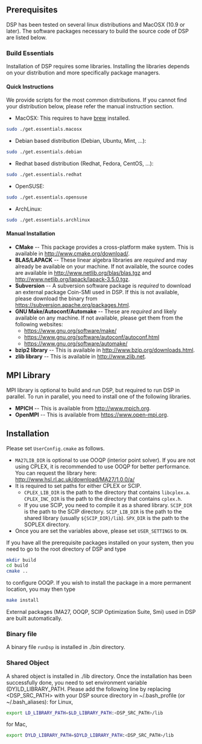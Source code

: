 ## Prerequisites

DSP has been tested on several linux distributions and MacOSX (10.9 or later). The software packages necessary to build the source code of DSP are listed below.

### Build Essentials

Installation of DSP requires some libraries. Installing the libraries depends on your distribution and more specifically package managers.

#### Quick Instructions

We provide scripts for the most common distributions. If you cannot find your distribution below, please refer the manual instruction section.

* MacOSX: This requires to have [brew](http://brew.sh) installed.
```bash
sudo ./get.essentials.macosx
```
* Debian based distribution (Debian, Ubuntu, Mint, ...):
```bash
sudo ./get.essentials.debian
```
* Redhat based distribution (Redhat, Fedora, CentOS, ...):
```bash
sudo ./get.essentials.redhat
```
* OpenSUSE:
```bash
sudo ./get.essentials.opensuse
```
* ArchLinux:
```bash
sudo ./get.essentials.archlinux
```

#### Manual Installation

* **CMake** -- This package provides a cross-platform make system. This is available in http://www.cmake.org/download/.
* **BLAS/LAPACK** -- These linear algebra libraries are *required* and may already be available on your machine. If not available, the source codes are available in http://www.netlib.org/blas/blas.tgz and http://www.netlib.org/lapack/lapack-3.5.0.tgz.
* **Subversion** -- A subversion software package is *required* to download an external package Coin-SMI used in DSP. If this is not available, please download the binary from https://subversion.apache.org/packages.html.
* **GNU Make/Autoconf/Automake** -- These are *required* and likely available on any machine. If not available, please get them from the following websites:
  * https://www.gnu.org/software/make/
  * https://www.gnu.org/software/autoconf/autoconf.html
  * https://www.gnu.org/software/automake/
* **bzip2 library** -- This is available in http://www.bzip.org/downloads.html.
* **zlib library** -- This is available in http://www.zlib.net.

## MPI Library ##

MPI library is optional to build and run DSP, but required to run DSP in parallel. To run in parallel, you need to install one of the following libraries.

* **MPICH** -- This is available from http://www.mpich.org.
* **OpenMPI** -- This is available from https://www.open-mpi.org.

## Installation

Please set `UserConfig.cmake` as follows.

* `MA27LIB_DIR` is optional to use OOQP (interior point solver). If you are not using CPLEX, it is recommended to use OOQP for better performance. You can request the library here: http://www.hsl.rl.ac.uk/download/MA27/1.0.0/a/
* It is required to set paths for either CPLEX or SCIP. 
  * `CPLEX_LIB_DIR` is the path to the directory that contains `libcplex.a`. `CPLEX_INC_DIR` is the path to the directory that contains `cplex.h`.
  * If you use SCIP, you need to compile it as a shared library. `SCIP_DIR` is the path to the SCIP directory. `SCIP_LIB_DIR`  is the path to the shared library (usually `${SCIP_DIR}/lib`). `SPX_DIR` is the path to the SOPLEX directory.
* Once you are set the variables above, please set `USER_SETTINGS` to `ON`.

If you have all the prerequisite packages installed on your system, then you need to go to the root directory of DSP and type
```bash
mkdir build
cd build
cmake ..
```
to configure OOQP. If you wish to install the package in a more permanent location, you may then type
```bash
make install
```
External packages (MA27, OOQP, SCIP Optimization Suite, Smi) used in DSP are built automatically. 

### Binary file

A binary file ``runDsp`` is installed in ./bin directory.

### Shared Object

A shared object is installed in ./lib directory. Once the installation has been successfully done, you need to set environment variable (DY)LD_LIBRARY_PATH.
Please add the following line by replacing \<DSP_SRC_PATH\> with your DSP source directory in ~/.bash_profile (or ~/.bash_aliases): for Linux,
```bash
export LD_LIBRARY_PATH=$LD_LIBRARY_PATH:<DSP_SRC_PATH>/lib
```
for Mac,
```bash
export DYLD_LIBRARY_PATH=$DYLD_LIBRARY_PATH:<DSP_SRC_PATH>/lib
```
